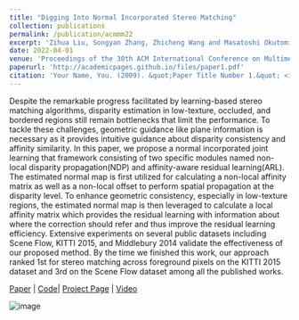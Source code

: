```yaml
---
title: "Digging Into Normal Incorporated Stereo Matching"
collection: publications
permalink: /publication/acmmm22
excerpt: 'Zihua Liu, Songyan Zhang, Zhicheng Wang and Masatoshi Okutomi'
date: 2022-04-01
venue: 'Proceedings of the 30th ACM International Conference on Multimedia.(ACMMM22)'
paperurl: 'http://academicpages.github.io/files/paper1.pdf'
citation: 'Your Name, You. (2009). &quot;Paper Title Number 1.&quot; <i>Journal 1</i>. 1(1).'
---
```

Despite the remarkable progress facilitated by learning-based stereo matching algorithms, disparity estimation in low-texture, occluded, and bordered regions still remain bottlenecks that limit the performance. To tackle these challenges, geometric guidance like plane information is necessary as it provides intuitive guidance about disparity consistency and affinity similarity. In this paper, we propose a normal incorporated joint learning that framework consisting of two specific modules named non-local disparity propagation(NDP) and affinity-aware residual learning(ARL). The estimated normal map is first utilized for calculating a non-local affinity matrix as well as a non-local offset to perform spatial propagation at the disparity level. To enhance geometric consistency, especially in low-texture regions, the estimated normal map is then leveraged to calculate a local affinity matrix which provides the residual learning with information about where the correction should refer and thus improve the residual learning efficiency. Extensive experiments on several public datasets including Scene Flow, KITTI 2015, and Middlebury 2014 validate the effectiveness of our proposed method. By the time we finished this work, our approach ranked 1st for stereo matching across foreground pixels on the KITTI 2015 dataset and 3rd on the Scene Flow dataset among all the published works.

[Paper](https://dl.acm.org/doi/abs/10.1145/3503161.3548312) |
[Code](https://github.com/Magicboomliu/GOAT)| [Project Page](http://www.ok.sc.e.titech.ac.jp/res/DeepSM/acmmm22.html) | [Video](https://www.bilibili.com/video/BV1G8411a7tU/?spm_id_from=333.337.search-card.all.click&vd_source=e899c007573da1ac5f71125f2a409eaa)  

![image](http://www.ok.sc.e.titech.ac.jp/res/DeepSM/figure/main_00.png)